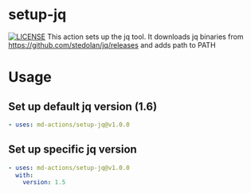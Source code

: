 # setup-jq
[![LICENSE](https://img.shields.io/github/license/md-actions/setup-jq)](https://github.com/md-actions/setup-jq/blob/main/LICENSE)
This action sets up the jq tool. It downloads jq binaries from https://github.com/stedolan/jq/releases and adds path to PATH

   
# Usage
## Set up default jq version (1.6)
```yaml
- uses: md-actions/setup-jq@v1.0.0
```
## Set up specific jq version
```yaml
- uses: md-actions/setup-jq@v1.0.0
  with:
    version: 1.5
```
